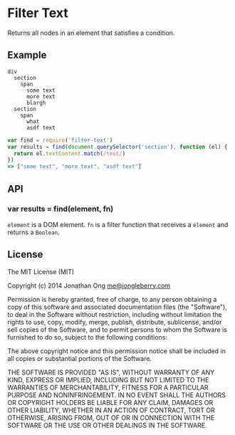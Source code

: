 # Filter Text

Returns all nodes in an element that satisfies a condition.

## Example

```haml
div
  section
    span
      some text
      more text
      blargh
  section
    span
      what
      asdf text
```

```js
var find = require('filter-text')
var results = find(document.querySelector('section'), function (el) {
  return el.textContent.match(/text/)
})
=> ["some text", "more text", "asdf text"]
```

## API

### var results = find(element, fn)

`element` is a DOM element. `fn` is a filter function that receives a `element` and returns a `Boolean`.

## License

The MIT License (MIT)

Copyright (c) 2014 Jonathan Ong me@jongleberry.com

Permission is hereby granted, free of charge, to any person obtaining a copy
of this software and associated documentation files (the "Software"), to deal
in the Software without restriction, including without limitation the rights
to use, copy, modify, merge, publish, distribute, sublicense, and/or sell
copies of the Software, and to permit persons to whom the Software is
furnished to do so, subject to the following conditions:

The above copyright notice and this permission notice shall be included in
all copies or substantial portions of the Software.

THE SOFTWARE IS PROVIDED "AS IS", WITHOUT WARRANTY OF ANY KIND, EXPRESS OR
IMPLIED, INCLUDING BUT NOT LIMITED TO THE WARRANTIES OF MERCHANTABILITY,
FITNESS FOR A PARTICULAR PURPOSE AND NONINFRINGEMENT. IN NO EVENT SHALL THE
AUTHORS OR COPYRIGHT HOLDERS BE LIABLE FOR ANY CLAIM, DAMAGES OR OTHER
LIABILITY, WHETHER IN AN ACTION OF CONTRACT, TORT OR OTHERWISE, ARISING FROM,
OUT OF OR IN CONNECTION WITH THE SOFTWARE OR THE USE OR OTHER DEALINGS IN
THE SOFTWARE.